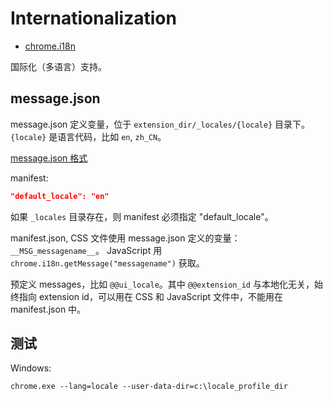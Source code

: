 # Internationalization

- [chrome.i18n](https://developer.chrome.com/extensions/i18n)

国际化（多语言）支持。

## message.json

message.json 定义变量，位于 `extension_dir/_locales/{locale}` 目录下。`{locale}` 是语言代码，比如 `en`, `zh_CN`。

[message.json 格式](https://developer.chrome.com/extensions/i18n-messages)

manifest:

```json
"default_locale": "en"
```

如果 `_locales` 目录存在，则 manifest 必须指定 "default_locale"。

manifest.json, CSS 文件使用 message.json 定义的变量：`__MSG_messagename__`。
JavaScript 用 `chrome.i18n.getMessage("messagename")` 获取。

预定义 messages，比如 `@@ui_locale`。其中 `@@extension_id` 与本地化无关，始终指向 extension id，可以用在 CSS 和 JavaScript 文件中，不能用在 manifest.json 中。

## 测试

Windows:

```
chrome.exe --lang=locale --user-data-dir=c:\locale_profile_dir
```
